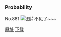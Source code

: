 ### Probability
No.881
![图片不见了~~~](https://imgs.xkcd.com/comics/probability.png)

[原址](https://xkcd.com//881) [下载](https://imgs.xkcd.com/comics/probability.png)

